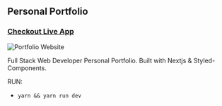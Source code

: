 ## Personal Portfolio

### [Checkout Live App](https://harshprajapati-portfolio.netlify.app/m)

![Portfolio Website](hhttps://drive.google.com/file/d/1KiMJVMuzdEc1hT2Sh8dU_sguclD_5Bpa/view?usp=sharing)

Full Stack Web Developer Personal Portfolio. Built with Nextjs & Styled-Components.

RUN:
- ```yarn && yarn run dev```
